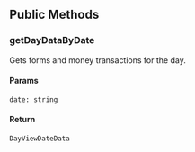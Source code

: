 ## Public Methods

### getDayDataByDate

Gets forms and money transactions for the day.

#### Params

`date: string`

#### Return

`DayViewDateData`

